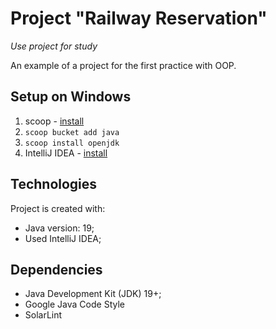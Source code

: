 # Project "Railway Reservation"
_Use project for study_

An example of a project for the first practice with OOP.

## Setup on Windows
1. scoop - [install](https://scoop.sh/)
2. `scoop bucket add java`
3. `scoop install openjdk`
4. IntelliJ IDEA - [install](https://www.jetbrains.com/idea/download/)

## Technologies
Project is created with:
* Java version: 19;
* Used IntelliJ IDEA;

## Dependencies
* Java Development Kit (JDK) 19+;
* Google Java Code Style
* SolarLint
